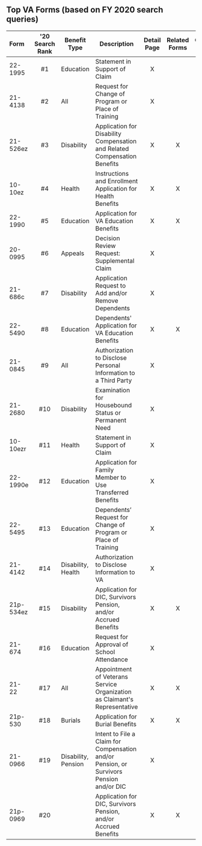 ## Top VA Forms (based on FY 2020 search queries)

| Form | '20 Search Rank | Benefit Type | Description | Detail Page | Related Forms | Online Tool |
|:--|:--:|--|--|:--:|:--:|:--:|
| 22-1995  | #1 | Education | Statement in Support of Claim  | X |  | X |
| 21-4138  | #2 | All |Request for Change of Program or Place of Training  | X |  |   |
| 21-526ez | #3 | Disability |Application for Disability Compensation and Related Compensation Benefits  | X | X |  |
| 10-10ez  | #4 | Health |Instructions and Enrollment Application for Health Benefits | X | X |  |
| 22-1990  | #5 | Education |Application for VA Education Benefits  | X | X |  |
| 20-0995  | #6 | Appeals |Decision Review Request: Supplemental Claim| X |  |  |
| 21-686c  | #7 | Disability |Application Request to Add and/or Remove Dependents | X |  |  |
| 22-5490  | #8 | Education |Dependents' Application for VA Education Benefits | X | X |  |
| 21-0845  | #9 | All |Authorization to Disclose Personal Information to a Third Party | X |  |  |
| 21-2680  |#10 | Disability |Examination for Housebound Status or Permanent Need  | X |  |  |
| 10-10ezr |#11 | Health |Statement in Support of Claim  | X |  |  |
| 22-1990e |#12 | Education  |Application for Family Member to Use Transferred Benefits | X |  | X |
| 22-5495  |#13 | Education  |Dependents’ Request for Change of Program or Place of Training  | X |  | X |
| 21-4142  |#14 | Disability, Health |Authorization to Disclose Information to VA | X |  |  |
| 21p-534ez|#15 | Disability |Application for DIC, Survivors Pension, and/or Accrued Benefits | X | X |  |
| 21-674   |#16 | Education  |Request for Approval of School Attendance  | X |  |  |
| 21-22    |#17 | All        |Appointment of Veterans Service Organization as Claimant's Representative | X | X |  |
| 21p-530  |#18 | Burials    |Application for Burial Benefits  | X | X | X |
| 21-0966  |#19 | Disability, Pension |Intent to File a Claim for Compensation and/or Pension, or Survivors Pension and/or DIC | X |  |  |
| 21p-0969 |#20 |  |Application for DIC, Survivors Pension, and/or Accrued Benefits | X | X |  |


